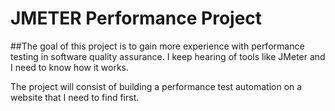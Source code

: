 # JMETER Performance Project

##The goal of this project is to gain more experience with performance testing in software quality assurance. I keep hearing of tools
like JMeter and I need to know how it works.

The project will consist of building a performance test automation on a website that I need to find first.
